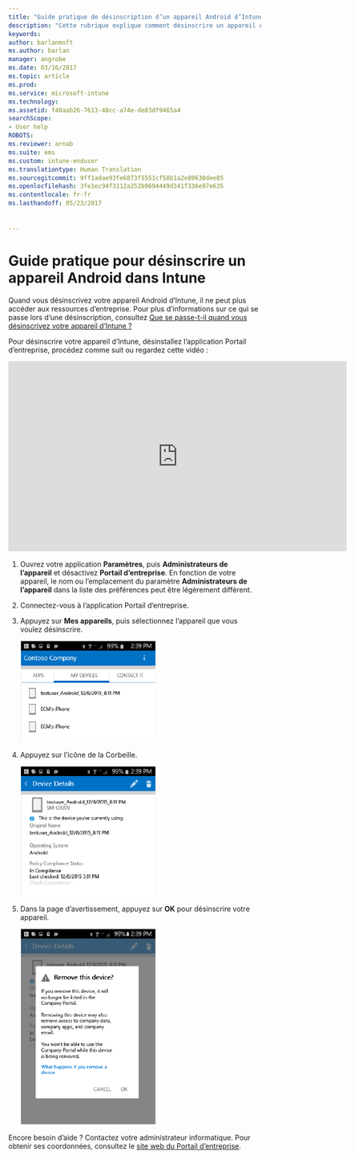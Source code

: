 ```yaml
---
title: "Guide pratique de désinscription d’un appareil Android d’Intune | Microsoft Docs"
description: "Cette rubrique explique comment désinscrire un appareil Android d’Intune"
keywords: 
author: barlanmsft
ms.author: barlan
manager: angrobe
ms.date: 03/16/2017
ms.topic: article
ms.prod: 
ms.service: microsoft-intune
ms.technology: 
ms.assetid: f40aab26-7613-48cc-a74e-de83df9465a4
searchScope:
- User help
ROBOTS: 
ms.reviewer: arnab
ms.suite: ems
ms.custom: intune-enduser
ms.translationtype: Human Translation
ms.sourcegitcommit: 9ff1adae93fe6873f5551cf58b1a2e89638dee85
ms.openlocfilehash: 3fe1ec94f3112a252b9694449d341f336e97e635
ms.contentlocale: fr-fr
ms.lasthandoff: 05/23/2017


---
```



# <a name="how-to-unenroll-your-android-device-from-intune"></a>Guide pratique pour désinscrire un appareil Android dans Intune

Quand vous désinscrivez votre appareil Android d’Intune, il ne peut plus accéder aux ressources d’entreprise.  Pour plus d’informations sur ce qui se passe lors d’une désinscription, consultez [Que se passe-t-il quand vous désinscrivez votre appareil d’Intune ?](what-happens-if-you-unenroll-your-device-from-intune-android.md)

Pour désinscrire votre appareil d’Intune, désinstallez l’application Portail d’entreprise, procédez comme suit ou regardez cette vidéo :

<iframe width="675" height="379" src="https://www.youtube.com/embed/K-Vi7lNfaMk" frameborder="0" allowfullscreen></iframe>

1. Ouvrez votre application **Paramètres**, puis **Administrateurs de l’appareil** et désactivez **Portail d’entreprise**. En fonction de votre appareil, le nom ou l’emplacement du paramètre **Administrateurs de l’appareil** dans la liste des préférences peut être légèrement différent.

2.  Connectez-vous à l’application Portail d’entreprise.

3.  Appuyez sur **Mes appareils**, puis sélectionnez l’appareil que vous voulez désinscrire.

    ![Choisissez l’appareil que vous souhaitez désinscrire.](./media/andr-1-my-devices-choose.png)

4.  Appuyez sur l’icône de la Corbeille.

    ![Appuyez sur l’icône de la Corbeille.](./media/andr-2-tap-trashcan.png)

5.  Dans la page d’avertissement, appuyez sur **OK** pour désinscrire votre appareil.

    ![Supprimez l’appareil.](./media/andr-3-warning-about-remove.png)

Encore besoin d’aide ? Contactez votre administrateur informatique. Pour obtenir ses coordonnées, consultez le [site web du Portail d’entreprise](http://portal.manage.microsoft.com).

